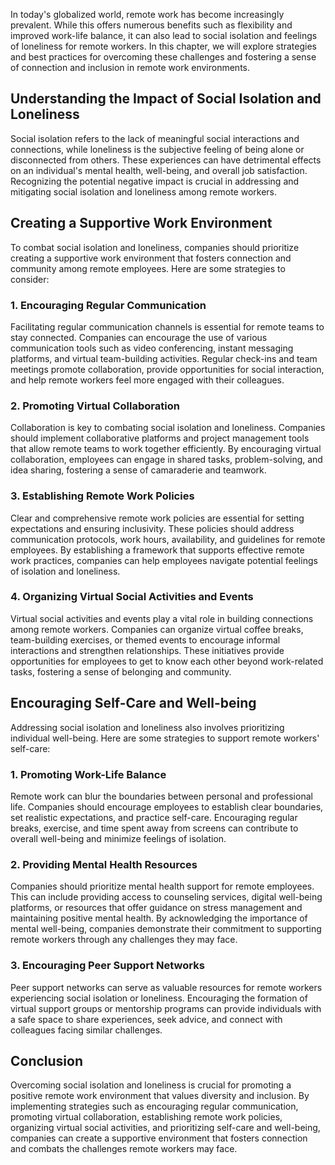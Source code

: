 
In today's globalized world, remote work has become increasingly prevalent. While this offers numerous benefits such as flexibility and improved work-life balance, it can also lead to social isolation and feelings of loneliness for remote workers. In this chapter, we will explore strategies and best practices for overcoming these challenges and fostering a sense of connection and inclusion in remote work environments.

## Understanding the Impact of Social Isolation and Loneliness

Social isolation refers to the lack of meaningful social interactions and connections, while loneliness is the subjective feeling of being alone or disconnected from others. These experiences can have detrimental effects on an individual's mental health, well-being, and overall job satisfaction. Recognizing the potential negative impact is crucial in addressing and mitigating social isolation and loneliness among remote workers.

## Creating a Supportive Work Environment

To combat social isolation and loneliness, companies should prioritize creating a supportive work environment that fosters connection and community among remote employees. Here are some strategies to consider:

### 1\. Encouraging Regular Communication

Facilitating regular communication channels is essential for remote teams to stay connected. Companies can encourage the use of various communication tools such as video conferencing, instant messaging platforms, and virtual team-building activities. Regular check-ins and team meetings promote collaboration, provide opportunities for social interaction, and help remote workers feel more engaged with their colleagues.

### 2\. Promoting Virtual Collaboration

Collaboration is key to combating social isolation and loneliness. Companies should implement collaborative platforms and project management tools that allow remote teams to work together efficiently. By encouraging virtual collaboration, employees can engage in shared tasks, problem-solving, and idea sharing, fostering a sense of camaraderie and teamwork.

### 3\. Establishing Remote Work Policies

Clear and comprehensive remote work policies are essential for setting expectations and ensuring inclusivity. These policies should address communication protocols, work hours, availability, and guidelines for remote employees. By establishing a framework that supports effective remote work practices, companies can help employees navigate potential feelings of isolation and loneliness.

### 4\. Organizing Virtual Social Activities and Events

Virtual social activities and events play a vital role in building connections among remote workers. Companies can organize virtual coffee breaks, team-building exercises, or themed events to encourage informal interactions and strengthen relationships. These initiatives provide opportunities for employees to get to know each other beyond work-related tasks, fostering a sense of belonging and community.

## Encouraging Self-Care and Well-being

Addressing social isolation and loneliness also involves prioritizing individual well-being. Here are some strategies to support remote workers' self-care:

### 1\. Promoting Work-Life Balance

Remote work can blur the boundaries between personal and professional life. Companies should encourage employees to establish clear boundaries, set realistic expectations, and practice self-care. Encouraging regular breaks, exercise, and time spent away from screens can contribute to overall well-being and minimize feelings of isolation.

### 2\. Providing Mental Health Resources

Companies should prioritize mental health support for remote employees. This can include providing access to counseling services, digital well-being platforms, or resources that offer guidance on stress management and maintaining positive mental health. By acknowledging the importance of mental well-being, companies demonstrate their commitment to supporting remote workers through any challenges they may face.

### 3\. Encouraging Peer Support Networks

Peer support networks can serve as valuable resources for remote workers experiencing social isolation or loneliness. Encouraging the formation of virtual support groups or mentorship programs can provide individuals with a safe space to share experiences, seek advice, and connect with colleagues facing similar challenges.

## Conclusion

Overcoming social isolation and loneliness is crucial for promoting a positive remote work environment that values diversity and inclusion. By implementing strategies such as encouraging regular communication, promoting virtual collaboration, establishing remote work policies, organizing virtual social activities, and prioritizing self-care and well-being, companies can create a supportive environment that fosters connection and combats the challenges remote workers may face.
